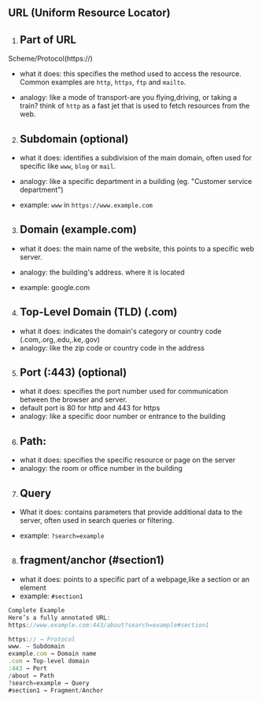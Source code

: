 ## URL (Uniform Resource Locator)

1. ## Part of URL
Scheme/Protocol(https://)
 - what it does: this specifies the method used to access the resource. Common examples are `http`, `https`, `ftp` and `mailto`.

 - analogy: like a mode of transport-are you flying,driving, or taking a train?
 think of `http` as a fast jet that is used to fetch resources from the web.

2. ## Subdomain (optional)
 - what it does: identifies a subdivision of the main domain, often used for specific like `www`, `blog` or `mail`.

 - analogy: like a specific department in a building (eg. "Customer service department")

 - example: `www` in `https://www.example.com`

3. ## Domain (example.com)
 - what it does: the main name of the website, this points to a specific web server.

 - analogy: the building's address. where it is located

 - example: google.com

4. ## Top-Level Domain (TLD) (.com)
 - what it does: indicates the domain's category or country code (.com,.org,.edu,.ke,.gov)
 - analogy: like the zip code or country code in the address

5. ## Port (:443) (optional)
 - what it does: specifies the port number used for communication between the browser and server.
 - default port is 80 for http and 443 for https
 - analogy: like a specific door number or entrance to the building

6. ## Path:
 - what it does: specifies the specific resource or page on the server
 - analogy: the room or office number in the building

7. ## Query
 - What it does: contains parameters that provide additional data to the server, often used in search queries or filtering.

 - example: `?search=example`

8. ## fragment/anchor (#section1)
 - what it does: points to a specific part of a webpage,like a section or an element
 - example: `#section1`

```jsx
Complete Example
Here’s a fully annotated URL:
https://www.example.com:443/about?search=example#section1

https:// → Protocol
www. → Subdomain
example.com → Domain name
.com → Top-level domain
:443 → Port
/about → Path
?search=example → Query
#section1 → Fragment/Anchor
```